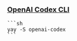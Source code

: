 ### [OpenAI Codex CLI](https://github.com/openai/codex)

````{tab} ArchWSL
```sh
yay -S openai-codex
```
````